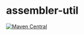 # assembler-util

[![Maven Central](https://maven-badges.herokuapp.com/maven-central/io.github.pellse/assembler-util/badge.svg)](https://maven-badges.herokuapp.com/maven-central/io.github.pellse/assembler-util)
